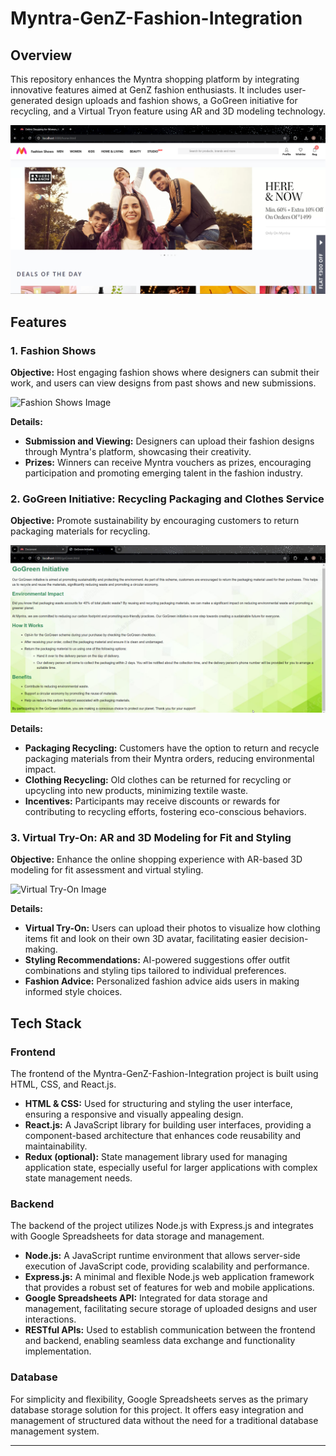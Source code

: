 # Myntra-GenZ-Fashion-Integration

## Overview
This repository enhances the Myntra shopping platform by integrating innovative features aimed at GenZ fashion enthusiasts. It includes user-generated design uploads and fashion shows, a GoGreen initiative for recycling, and a Virtual Tryon feature using AR and 3D modeling technology.

![Overview Image](/Image&Videos/Overview.png)

## Features

### 1. Fashion Shows
**Objective:** Host engaging fashion shows where designers can submit their work, and users can view designs from past shows and new submissions.

![Fashion Shows Image](Image&Videos/fashion_shows.png)

**Details:**
- **Submission and Viewing:** Designers can upload their fashion designs through Myntra's platform, showcasing their creativity.
- **Prizes:** Winners can receive Myntra vouchers as prizes, encouraging participation and promoting emerging talent in the fashion industry.

### 2. GoGreen Initiative: Recycling Packaging and Clothes Service
**Objective:** Promote sustainability by encouraging customers to return packaging materials for recycling.

![GoGreen Image](/Image&Videos/GoGreen.png)

**Details:**
- **Packaging Recycling:** Customers have the option to return and recycle packaging materials from their Myntra orders, reducing environmental impact.
- **Clothing Recycling:** Old clothes can be returned for recycling or upcycling into new products, minimizing textile waste.
- **Incentives:** Participants may receive discounts or rewards for contributing to recycling efforts, fostering eco-conscious behaviors.

### 3. Virtual Try-On: AR and 3D Modeling for Fit and Styling
**Objective:** Enhance the online shopping experience with AR-based 3D modeling for fit assessment and virtual styling.

![Virtual Try-On Image](/Image&Videos/Fashion_Show.gif)

**Details:**
- **Virtual Try-On:** Users can upload their photos to visualize how clothing items fit and look on their own 3D avatar, facilitating easier decision-making.
- **Styling Recommendations:** AI-powered suggestions offer outfit combinations and styling tips tailored to individual preferences.
- **Fashion Advice:** Personalized fashion advice aids users in making informed style choices.

## Tech Stack

### Frontend
The frontend of the Myntra-GenZ-Fashion-Integration project is built using HTML, CSS, and React.js.

- **HTML & CSS:** Used for structuring and styling the user interface, ensuring a responsive and visually appealing design.
- **React.js:** A JavaScript library for building user interfaces, providing a component-based architecture that enhances code reusability and maintainability.
- **Redux (optional):** State management library used for managing application state, especially useful for larger applications with complex state management needs.

### Backend
The backend of the project utilizes Node.js with Express.js and integrates with Google Spreadsheets for data storage and management.

- **Node.js:** A JavaScript runtime environment that allows server-side execution of JavaScript code, providing scalability and performance.
- **Express.js:** A minimal and flexible Node.js web application framework that provides a robust set of features for web and mobile applications.
- **Google Spreadsheets API:** Integrated for data storage and management, facilitating secure storage of uploaded designs and user interactions.
- **RESTful APIs:** Used to establish communication between the frontend and backend, enabling seamless data exchange and functionality implementation.

### Database
For simplicity and flexibility, Google Spreadsheets serves as the primary database storage solution for this project. It offers easy integration and management of structured data without the need for a traditional database management system.

---
